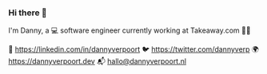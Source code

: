 ### Hi there 👋

I'm Danny, a 💻 software engineer currently working at Takeaway.com 🍲🥡

💼 https://linkedin.com/in/dannyverpoort
🐦 https://twitter.com/dannyverp
🌍 https://dannyverpoort.dev
📬 hallo@dannyverpoort.nl
